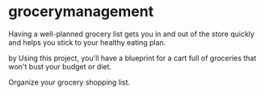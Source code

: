 # grocerymanagement
Having a well-planned grocery list gets you in and out of the store quickly and helps you stick to your healthy eating plan.

by Using this project, you'll have a blueprint for a cart full of groceries that won't bust your budget or diet.

Organize your grocery shopping list.
